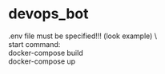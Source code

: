 # devops_bot

.env file must be specified!!! (look example) \ 
\
start command: \
docker-compose build \
docker-compose up

